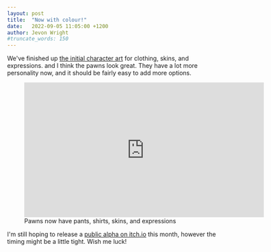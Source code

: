 ```yaml
---
layout: post
title:  "Now with colour!"
date:   2022-09-05 11:05:00 +1200
author: Jevon Wright
#truncate_words: 150
---
```


We've finished up [the initial character art](/2022/07/28/new-pawn-art) for clothing, skins,
and expressions. and I think the pawns look great. They have a lot more personality now, and it should
be fairly easy to add more options.

<figure class="video">
  <iframe width="560" height="315" src="https://www.youtube.com/embed/at2SHS1NAY0" title="YouTube video player" frameborder="0" allow="accelerometer; autoplay; clipboard-write; encrypted-media; gyroscope; picture-in-picture" allowfullscreen></iframe>
  <figcaption>Pawns now have pants, shirts, skins, and expressions</figcaption>
</figure>

I'm still hoping to release a [public alpha on itch.io](/2022/05/18/announcing-adaptory) this month,
however the timing might be a little tight. Wish me luck!

